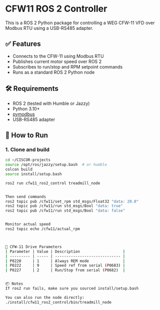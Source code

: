 # CFW11 ROS 2 Controller

This is a ROS 2 Python package for controlling a WEG CFW-11 VFD over Modbus RTU using a USB-RS485 adapter.

## ✅ Features

- Connects to the CFW-11 using Modbus RTU
- Publishes current motor speed over ROS 2
- Subscribes to run/stop and RPM setpoint commands
- Runs as a standard ROS 2 Python node

## 🛠 Requirements

- ROS 2 (tested with Humble or Jazzy)
- Python 3.10+
- [pymodbus](https://github.com/pymodbus-dev/pymodbus)
- USB-RS485 adapter


## 🚀 How to Run

### 1. Clone and build

```bash
cd ~/CISCOR-projects
source /opt/ros/jazzy/setup.bash  # or humble
colcon build
source install/setup.bash

ros2 run cfw11_ros2_control treadmill_node


Then send commands
ros2 topic pub /cfw11/set_rpm std_msgs/Float32 "data: 20.0"
ros2 topic pub /cfw11/run std_msgs/Bool "data: true"
ros2 topic pub /cfw11/run std_msgs/Bool "data: false"


Monitor actual speed 
ros2 topic echo /cfw11/actual_rpm



🧩 CFW-11 Drive Parameters
| Parameter | Value | Description                   |
| --------- | ----- | ----------------------------- |
| P0220     | 1     | Always REM mode               |
| P0222     | 9     | Speed ref from serial (P0683) |
| P0227     | 2     | Run/Stop from serial (P0682)  |


📦 Notes
If ros2 run fails, make sure you sourced install/setup.bash

You can also run the node directly:
./install/cfw11_ros2_control/bin/treadmill_node

